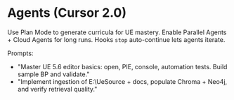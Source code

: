 # Agents (Cursor 2.0)

Use Plan Mode to generate curricula for UE mastery. Enable Parallel Agents + Cloud Agents for long runs. Hooks `stop` auto-continue lets agents iterate.

Prompts:
- "Master UE 5.6 editor basics: open, PIE, console, automation tests. Build sample BP and validate."
- "Implement ingestion of E:\\UeSource + docs, populate Chroma + Neo4j, and verify retrieval quality."
